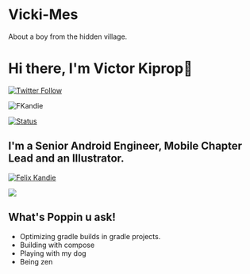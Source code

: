 # Vicki-Mes
About a boy from the hidden village.

# Hi there, I'm Victor Kiprop👋 
[![Twitter Follow](https://img.shields.io/twitter/follow/MesInc_?color=1DA1F2&logo=twitter&style=for-the-badge)](https://twitter.com/intent/follow?original_referer=https%3A%2F%2Fgithub.com%2FMesInc_&screen_name=MesInc_)
<p align="left"> <img src="https://komarev.com/ghpvc/?username=FKandie&label=Profile%20views&color=1DA1F2&style=flat" alt="FKandie" /> </p>

[![Status](https://img.shields.io/badge/Company-Marketforce-blue)](https://github.com/MesInc_)
## I'm a Senior Android Engineer, Mobile Chapter Lead and an Illustrator.
<p align="left"><a href="https://github.com/FKandie"><img title="Felix Kandie" src="https://github-readme-stats.vercel.app/api?username=victorkemboi&show_icons=true&include_all_commits=true&theme=chartreuse-dark&cache_seconds=3200"></a>
</p>
<a href="https://dribbble.com/mes_inc" style="margin-right:.5%; margin-top=.5%;">
  <img align="center" src="https://github-readme-stats.vercel.app/api/top-langs/?username=victorkemboi&layout=compact" />
</a><br>


## What's Poppin u ask! 

-  Optimizing gradle builds in gradle projects. 
-  Building with compose
-  Playing with my dog
-  Being zen

